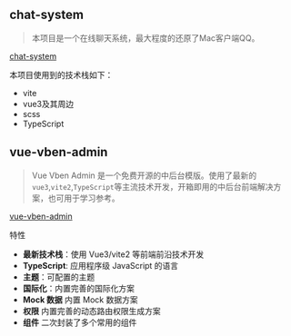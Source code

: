 ## chat-system

> 本项目是一个在线聊天系统，最大程度的还原了Mac客户端QQ。

[chat-system](https://github.com/likaia/chat-system)

本项目使用到的技术栈如下：

- vite
- vue3及其周边
- scss
- TypeScript

## vue-vben-admin

> Vue Vben Admin 是一个免费开源的中后台模版。使用了最新的`vue3`,`vite2`,`TypeScript`等主流技术开发，开箱即用的中后台前端解决方案，也可用于学习参考。

[vue-vben-admin](https://github.com/vbenjs/vue-vben-admin)

特性

- **最新技术栈**：使用 Vue3/vite2 等前端前沿技术开发
- **TypeScript**: 应用程序级 JavaScript 的语言
- **主题**：可配置的主题
- **国际化**：内置完善的国际化方案
- **Mock 数据** 内置 Mock 数据方案
- **权限** 内置完善的动态路由权限生成方案
- **组件** 二次封装了多个常用的组件